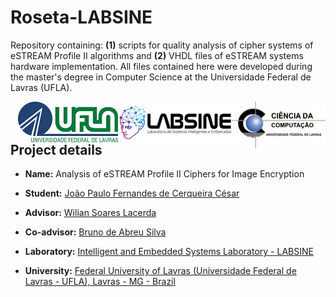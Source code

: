 # Roseta-LABSINE
  
Repository containing: **(1)** scripts for quality analysis of cipher systems of eSTREAM Profile II algorithms and **(2)** VHDL files of eSTREAM systems hardware implementation. All files contained here were developed during the master's degree in Computer Science at the Universidade Federal de Lavras (UFLA).
  
<img align="right" width="150" height="75" src="./img/logoDCC.jpg">  <img align="right" width="182" height="70" src="./img/logoLABSINE.png"><img align="right"  width="160" height="65" src="./img/logoUFLA.jpg">

## Project details

* **Name:** Analysis of eSTREAM Profile II Ciphers for Image Encryption

* **Student:** [João Paulo Fernandes de Cerqueira César](https://www.researchgate.net/profile/Joao_Paulo_Fernandes_De_Cerqueira_Cesar)

* **Advisor:** [Wilian Soares Lacerda](https://www.researchgate.net/profile/Wilian_Lacerda)

* **Co-advisor:** [Bruno de Abreu Silva](https://www.researchgate.net/profile/Bruno_Silva153)

* **Laboratory:** [Intelligent and Embedded Systems Laboratory - LABSINE](https://www.linkedin.com/company/labsine)

* **University:** [Federal University of Lavras (Universidade Federal de Lavras - UFLA), Lavras - MG - Brazil](http://www.ufla.br)





